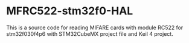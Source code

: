 # MFRC522-stm32f0-HAL


This is a source code for reading MIFARE cards with module RC522 for stm32f030f4p6 with STM32CubeMX project file and Keil 4 project.
